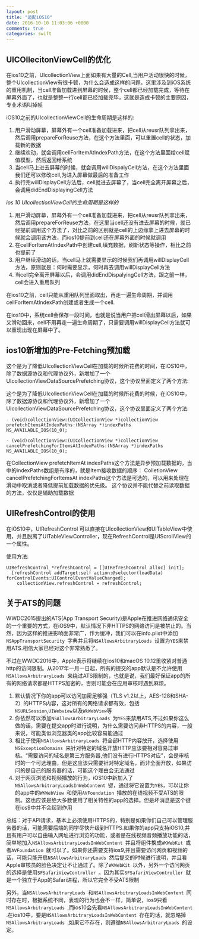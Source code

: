 ```yaml
---
layout: post
title: "适配iOS10"
date: 2016-10-10 11:03:06 +0800
comments: true
categories: swift
---
```



## UICOllecitonViewCell的优化
在ios10之前，UIcollectionView上面如果有大量的Cell,当用户活动很快的时候，整个UIcollectionView有很卡顿，为什么会造成这样的问题，这里涉及到iOS系统的重用机制，当cell准备加载进到屏幕的时候，整个cell都已经加载完成，等待在屏幕外面了，也就是整整一行cell都已经加载完毕，这就是造成卡顿的主要原因，专业术语叫掉帧

<!--more-->


iOS10之前的UIcollectionViewCell的生命周期是这样的:

1. 用户滑动屏幕，屏幕外有一个cell准备加载进来，把cell从reusr队列拿出来，然后调用prepareForReuse方法，在这个方法里面，可以重置cell的状态，加载新的数据
2. 继续欢动，就会调用cellForItemAtIndexPath方法，在这个方法里面给cell赋值模型，然后返回给系统
3. 当cell马上进去屏幕的时候，就会调用willDispalyCell方法，在这个方法里面我们还可以修改cell,为进入屏幕做最后的准备工作
4. 执行完willDisplayCell方法后，cell就进去屏幕了，当cell完全离开屏幕之后，会调用didEndDisplayingCell方法



*ios 10 UIcollectionViewCell的生命周期是这样的*

1. 用户滑动屏幕，屏幕外有一个cell准备加载进来，把cell从reusr队列拿出来，然后调用prepareForReuse方法，在这里当cell还没有进去屏幕的时候，就已经提前调用这个方法了，对比之前的区别就是cell的上边缘拿上进去屏幕的时候就会调用该方法，而ios10提前到cell还在屏幕外面的时候就调用
2. 在cellForItemAtIndexPath中创建cell,填充数据，刷新状态等操作，相比之前也提前了
3. 用户继续滑动的话，当cell马上就需要显示的时候我们再调用willDisplayCell方法，原则就是：何时需要显示，何时再去调用willDisplayCell方法
4. 当cell完全离开屏幕以后，会调用didEndDispalyingCell方法，跟之前一样，cell会进入重用队列

在ios10之前，cell只能从重用队列里面取出，再走一遍生命周期，并调用cellForItemAtIndexPath创建或者生成一个cell.

在ios10中，系统cell会保存一段时间，也就是说当用户把cell滑出屏幕以后，如果又滑动回来，cell不用再走一遍生命周期了，只需要调用willDisplayCell方法就可以重现出现在屏幕中了。

## ios10新增加的Pre-Fetching预加载
这个是为了降低UIcollectionViewCell在加载的时候所花费的时间，在iOS10中，除了数据源协议和代理协议外，新增加了一个UIcollectionViewDataSourcePrefetching协议，这个协议里面定义了两个方法:

这个是为了降低UIcollectionViewCell在加载的时候所花费的时候，在iOS10中，除了数据源协议和代理协议外，新增加了一个UIcollectionViewDataSourcePrefetching协议，这个协议里面定义了两个方法:

```
- (void)collectionView:(UICollectionView *)collectionView prefetchItemsAtIndexPaths:(NSArray *)indexPaths NS_AVAILABLE_IOS(10_0);

- (void)collectionView:(UICollectionView *)collectionView cancelPrefetchingForItemsAtIndexPaths:(NSArray *)indexPaths  NS_AVAILABLE_IOS(10_0);
```

在CollectionView prefetchItemAt indexPaths这个方法是异步预加载数据的，当中的indexPaths数组是有序的，就是Item接收数据的顺序：
ColletionView cancelPrefetchingForItemsAt indexPaths这个方法是可选的，可以用来处理在滑动中取消或者降低提前加载数据的优先级。
这个协议并不能代替之前读取数据的方法，仅仅是辅助加载数据

## UIRefreshControl的使用
在iOS10中，UIRefreshControl 可以直接在UIcollectionView和UITableView中使用，并且脱离了UITableViewController，现在RefreshControl是UIScrollView的一个属性。

使用方法:

```
UIRefreshControl *refreshControl = [[UIRefreshControl alloc] init];
  [refreshControl addTarget:self action:@selector(loadData) forControlEvents:UIControlEventValueChanged];
    collectionView.refreshControl = refreshControl;
```

## 关于ATS的问题
WWDC2015提出的ATS(App Transport Security)是Apple在推进网络通讯安全的一个重要的方式，在iOS9中，默认情况下非HTTPS的网络访问是被禁止的。当然，因为这样的推进影响面非常广，作为缓冲，我们可以在info.plist中添加`NSAppTransportSecurity `字典并且将`NSAllowsArbitraryLoads `设置为`YES`来禁用ATS.相信大家已经对这个非常熟悉了。

不过在WWDC2016中，Apple表示将继续在ios10和macOS 10.12里收紧对普通http的访问限制。从2017年一月一日起，所有的提交的app默认是不允许使用`NSAllowsArbitraryLoads `来绕过ATS限制的，也就是说，我们最好保证app的所有的网络请求都是HTTPS加密的，否则可能会在应用审核时遇到麻烦。

1. 默认情况下你的app可以访问加密足够强（TLS v1.2以上，AES-128和SHA-2）的HTTPS内容，这对所有的网络请求都有效，包括`NSURLSession`,`UIWebview`以及`WkWebView`等
2. 你依然可以添加`NSAllowsArbitraryLoads `为`YES`来禁用ATS,不过如果你这么做的话，需要在提交app时进行说明，为什么需要访问非HTTPS的内容，一般来说，可能类似浏览器类的app比较容易能通过
3. 相比于使用`NSAllowsArbitraryLoads `将全部HTTP内容放开，选择使用`NSExceptionDomains `来针对特定的域名开放HTTP应该要相对容易过审核。“需要访问的域名是第三方服务器,他们没有进行HTTPS对应”，会是审核时的一个可选理由，但是这应该只需要针对特定域名，而非全面开放，如果访问的是自己的服务器的话，可能这个理由会无法通过
4. 对于网页浏览和视频播放的行为，iOS10中新加入了`NSAllowsArbitraryLoadsInWebContent `键，通过将它设置为`YES`，可以让你的app中的`WKWebView `和使用`AVFoundation `播放的在线视频不受ATS的限制。这也应该是绝大多数使用了相关特性的app的选择。但是坏消息是这个键在ios9中并不会起到作用

总结：对于API请求，基本上必须使用HTTPS的，特别是如果你们自己可以管理服务器的话，可能需要后端的同学尽快升级到HTTPS.如果你的app只支持iOS10,并且有用户可以自由输入网址进行浏览的功能，或者是在线视频音频播放功能的话，简单地加入`NSAllowsArbitraryLoadsInWebContent `并且将组件换成`WKWebKit `或者`AVFoundation `就可以了。如果你还需要支持ios9,并且需要访问网页和视频的话，可能只能开启`NSAllowsArbitraryLoads `然后提交的时候进行说明，并且看Apple审核员的脸色决定让不让通过了。除了`WKWebKit `以外，另外一个访问网页的选择是使用`SFSafariViewController `。因为其实`SFSafariViewController `就是一个独立于App的Safari进程，所以它完全不受ATS限制


另外，当`NSAllowsArbitraryLoads `和`NSAllowsArbitraryLoadsInWebContent `同时存在时，根据系统不同，表现的行为也会不一样，简单说，ios9只看`NSAllowsArbitraryLoads `,而ios10会先看`NSAllowsArbitraryLoadsInWebContent `.在ios10中，要是`NSAllowsArbitraryLoadsInWebContent `存在的话，就忽略掉`NSAllowsArbitraryLoads `,如果它不存在，则遵循`NSAllowsArbitraryLoads `的设定。